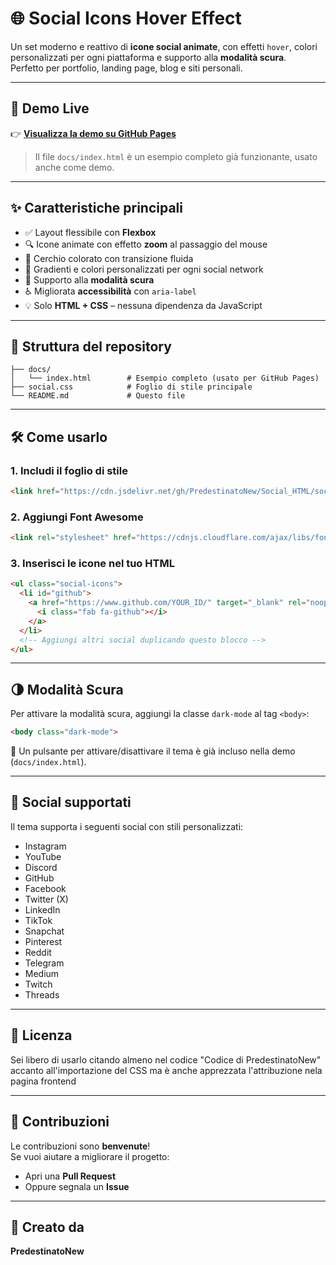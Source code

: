 # 🌐 Social Icons Hover Effect

Un set moderno e reattivo di **icone social animate**, con effetti `hover`, colori personalizzati per ogni piattaforma e supporto alla **modalità scura**.  
Perfetto per portfolio, landing page, blog e siti personali.

---

## 🔗 Demo Live

👉 **[Visualizza la demo su GitHub Pages](https://predestinatonew.github.io/Social_HTML/)**  
> Il file `docs/index.html` è un esempio completo già funzionante, usato anche come demo.

---

## ✨ Caratteristiche principali

- ✅ Layout flessibile con **Flexbox**  
- 🔍 Icone animate con effetto **zoom** al passaggio del mouse  
- 🎨 Cerchio colorato con transizione fluida  
- 🌈 Gradienti e colori personalizzati per ogni social network  
- 🌚 Supporto alla **modalità scura**  
- ♿ Migliorata **accessibilità** con `aria-label`  
- 💡 Solo **HTML + CSS** – nessuna dipendenza da JavaScript

---

## 📁 Struttura del repository

```plaintext
├── docs/
│   └── index.html        # Esempio completo (usato per GitHub Pages)
├── social.css            # Foglio di stile principale
└── README.md             # Questo file
```

---

## 🛠️ Come usarlo

### 1. Includi il foglio di stile

```html
<link href="https://cdn.jsdelivr.net/gh/PredestinatoNew/Social_HTML/social.css" rel="stylesheet" />
```

### 2. Aggiungi Font Awesome

```html
<link rel="stylesheet" href="https://cdnjs.cloudflare.com/ajax/libs/font-awesome/6.5.0/css/all.min.css" />
```

### 3. Inserisci le icone nel tuo HTML

```html
<ul class="social-icons">
  <li id="github">
    <a href="https://www.github.com/YOUR_ID/" target="_blank" rel="noopener noreferrer" aria-label="GitHub">
      <i class="fab fa-github"></i>
    </a>
  </li>
  <!-- Aggiungi altri social duplicando questo blocco -->
</ul>
```

---

## 🌗 Modalità Scura

Per attivare la modalità scura, aggiungi la classe `dark-mode` al tag `<body>`:

```html
<body class="dark-mode">
```

🔁 Un pulsante per attivare/disattivare il tema è già incluso nella demo (`docs/index.html`).

---

## 📌 Social supportati

Il tema supporta i seguenti social con stili personalizzati:

- Instagram  
- YouTube  
- Discord  
- GitHub  
- Facebook  
- Twitter (X)  
- LinkedIn  
- TikTok  
- Snapchat  
- Pinterest  
- Reddit  
- Telegram  
- Medium  
- Twitch  
- Threads

---

## 📄 Licenza

Sei libero di usarlo citando almeno nel codice "Codice di PredestinatoNew" accanto all'importazione del CSS ma è anche apprezzata l'attribuzione nela pagina frontend

---

## 🙌 Contribuzioni

Le contribuzioni sono **benvenute**!  
Se vuoi aiutare a migliorare il progetto:

- Apri una **Pull Request**  
- Oppure segnala un **Issue**

---

## 👤 Creato da

**PredestinatoNew**
